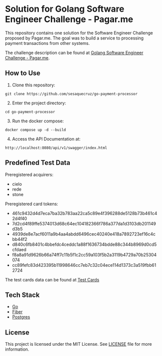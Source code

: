 # Solution for Golang Software Engineer Challenge - Pagar.me

This repository contains one solution for the Software Engineer Challenge proposed by Pagar.me. The goal was to build a service to processing payment transactions from other systems.

The challenge description can be found at [Golang Software Engineer Challenge - Pagar.me](https://github.com/pagarme/vagas/blob/master/desafios/software-engineer-golang/README.md).

## How to Use

1. Clone this repository:
```
git clone https://github.com/sesaquecruz/go-payment-processor
```

2. Enter the project directory:
```
cd go-payment-processor
```

3. Run the docker compose:
```
docker compose up -d --build
```

4. Access the API Documentation at:
```
http://localhost:8080/api/v1/swagger/index.html
```

## Predefined Test Data

Preregistered acquirers:

- cielo
- rede
- stone

Preregistered card tokens:

- 461c9432d4d7eca7ba32b783aa22ca5c89e4f396288de5128b73b461c42d4f40
- 7d2cd4f89ffe5374013d68c64ec104182366f786a377da1d3103db201149d3b5
- 4939de8e7acf6011a9b4aa4abdd6496cec40240e418a7892723ef16c4cbb44f2
- d840c6fb8401c4bbefdc4ceddc1a88f1636734bdde88c344b8969d0cd5cfdaed
- f8a8a91d9626b66a74ff7c11b5f1c2cc59a103f5b2a3119b4729a70b25304074
- cc89fefc83d423395b11998646cc7eb7c32c04ece114d1373c3a519fbb612724

The test cards data can be found at [Test Cards](.docker/test-data/cards.up.sql)

## Tech Stack

- [Go](https://go.dev)
- [Fiber](https://gofiber.io/)
- [Postgres](https://www.postgresql.org)


## License

This project is licensed under the MIT License. See [LICENSE](./LICENSE) file for more information.
